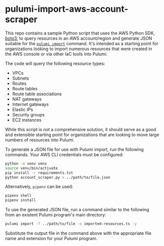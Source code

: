 # pulumi-import-aws-account-scraper

This repo contains a sample Python script that uses the AWS Python SDK, [boto3](https://pypi.org/project/boto3/), to query resources in an AWS account/region and generate JSON suitable for the [`pulumi import`](https://www.pulumi.com/docs/reference/cli/pulumi_import/) command. It's intended as a starting point for organizations looking to import numerous resources that were created in the AWS console or via other IaC tools into Pulumi.

The code will query the following resource types:

- VPCs
- Subnets
- Routes
- Route tables
- Route table associations
- NAT gateways
- Internet gateways
- Elastic IPs
- Security groups
- EC2 instances

While this script is not a comprehensive solution, it should serve as a good and extensible starting point for organizations that are looking to move large numbers of resources into Pulumi.

To generate a JSON file for use with Pulumi import, run the following commands. Your AWS CLI credentials must be configured:

```bash
python -m venv venv
source venv/bin/activate
pip install -r requirements.txt
python account_scraper.py > ../path/to/file.json
```

Alternatively, `pipenv` can be used:

```bash
pipenv shell
pipenv install
```

To use the generated JSON file, run a command similar to the following from an existent Pulumi program's main directory:

```bash
pulumi import -f ../path/to/file -o imported-resources.ts -y
```

Substitute the output file in the command above with the appropriate file name and extension for your Pulumi program.
